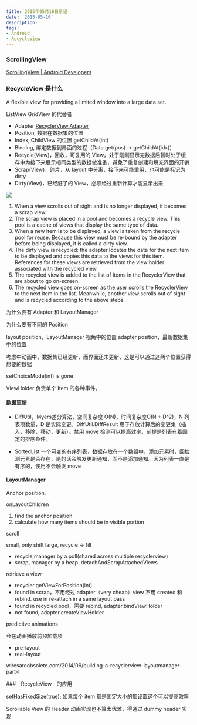 ```yaml
---
title: 2015年05月16日杂记
date: '2015-05-16'
description:
tags:
- Android
- RecycleView
---
```


### ScrollingView

[ScrollingView | Android Developers](https://developer.android.com/reference/android/support/v4/view/ScrollingView.html)


### RecycleView 是什么

A flexible view for providing a limited window into a large data set.

ListView GridView 的代替者



- Adapter [RecyclerView.Adapter](https://developer.android.com/reference/android/support/v7/widget/RecyclerView.Adapter.html)
- Position, 数据在数据集的位置
- Index, ChildView 的位置 getChildAt(int)
- Binding, 绑定数据到界面的过程（Data.get(pos) -> getChildAt(idx)）
- Recycle(View)，回收，可复用的 View，处于刚刚显示完数据后暂时处于缓存中为接下来展示相同类型的数据做准备，避免了重复创建和填充界面的开销
- Scrap(View)，碎片，从 layout 中分离，接下来可能重用，也可能是标记为 dirty
- Dirty(View)，已经脏了的 View，必须经过重新计算才能显示出来


![](https://developer.xamarin.com/guides/android/platform_features/android_l/recyclerview/Images/04-view-recycling-sml.png)

1. When a view scrolls out of sight and is no longer displayed, it becomes a scrap view.
2. The scrap view is placed in a pool and becomes a recycle view. This pool is a cache of views that display the same type of data.
3. When a new item is to be displayed, a view is taken from the recycle pool for reuse. Because this view must be re-bound by the adapter before being displayed, it is called a dirty view.
4. The dirty view is recycled: the adapter locates the data for the next item to be displayed and copies this data to the views for this item. References for these views are retrieved from the view holder associated with the recycled view.
5. The recycled view is added to the list of items in the RecyclerView that are about to go on-screen.
6. The recycled view goes on-screen as the user scrolls the RecyclerView to the next item in the list. Meanwhile, another view scrolls out of sight and is recycled according to the above steps.

为什么要有 Adapter 和 LayoutManager

为什么要有不同的 Position

layout position，LayoutManager 视角中的位置
adapter position，最新数据集中的位置

考虑中动画中，数据集已经更新，而界面还未更新，这是可以通过这两个位置获得想要的数据


setChoiceMode(int) is gone

ViewHolder 负责单个 Item 的各种事件。

#### 数据更新

- DiffUtil，Myers差分算法，空间复杂度 O(N)，时间复杂度O(N + D^2)，N 列表项数量，D 是实际变更。DiffUtil.DiffResult 用于存放计算后的变更集（插入，移除，移动，更新）。禁用 move 检测可以提高效率，前提是列表有着固定的排序条件。

- SortedList 一个可变的有序列表，数据存放在一个数组中，添加元素时，回检测元素是否存在，是的话会触发更新通知，而不是添加通知。因为列表一直是有序的，使用不会触发 move

#### LayoutManager

Anchor position,

onLayoutChildren

1. find the  anchor position
2. calculate how many items should be in visible portion

scroll

small, only shift
large, recycle -> fill

- recycle,manager by a poll(shared across multiple recyclerview)
- scrap, manager by a heap. detachAndScrapAttachedViews

retrieve a view

- recycler.getViewForPosition(int)
- found in scrap，不用经过 adapter（very cheap）view 不用 created 和 rebind.
  use in re-attach in a same layout pass
- found in recycled pool，需要 rebind, adapter.bindViewHolder
- not found, adapter.createViewHolder

predictive animations

会在动画播放前预加载项

- pre-layout
- real-layout

wiresareobsolete.com/2014/09/building-a-recyclerview-layoutmanager-part-I

###　RecycleView　的应用

setHasFixedSize(true); 如果每个 item 都是固定大小的那设置这个可以提高效率



Scrollable View 的 Header 动画实现也不算太优雅，得通过 dummy header 实现
